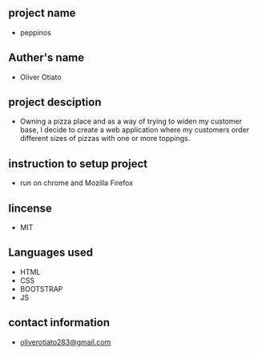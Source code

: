 ## project name

* peppinos

## Auther's name

* Oliver Otiato

## project desciption

*  Owning a pizza place and as a way of trying to widen my customer base, I decide to create a web application where my customers order different sizes of pizzas with one or more toppings. 

## instruction to setup project

* run on chrome and Mozilla Firefox

## lincense

* MIT

## Languages used

* HTML
* CSS
* BOOTSTRAP
* JS

## contact information

* oliverotiato283@gmail.com